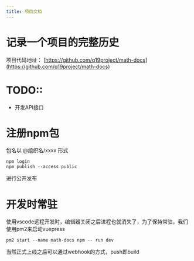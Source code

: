 ```yaml
---
title: 项目文档
---
```


# 记录一个项目的完整历史

项目代码地址： [https://github.com/q19project/math-docs](https://github.com/q19project/math-docs)

# TODO::

* 开发API接口

# 注册npm包

包名以 @组织名/xxxx 形式
```shell
npm login 
npm publish --access public
```
进行公开发布

# 开发时常驻

使用vscode远程开发时，编辑器关闭之后进程也就消失了，为了保持常驻，我们使用pm2来启动vuepress

```shell
pm2 start --name math-docs npm -- run dev
```

当然正式上线之后可以通过webhook的方式，push即build